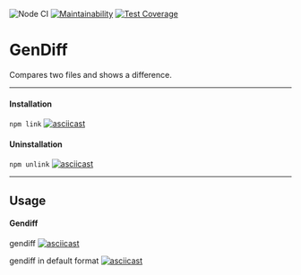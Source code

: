 ![Node CI](https://github.com/krisgordey/frontend-project-lvl2/workflows/Node%20CI/badge.svg)
[![Maintainability](https://api.codeclimate.com/v1/badges/2c3dd1f492d0fa2f8962/maintainability)](https://codeclimate.com/github/krisgordey/frontend-project-lvl2/maintainability)
[![Test Coverage](https://api.codeclimate.com/v1/badges/2c3dd1f492d0fa2f8962/test_coverage)](https://codeclimate.com/github/krisgordey/frontend-project-lvl2/test_coverage)

# GenDiff
Compares two files and shows a difference.


---

#### Installation
```npm link```
[![asciicast](https://asciinema.org/a/nth6G2JGTkiGt65g4zNi2CNrM.svg)](https://asciinema.org/a/nth6G2JGTkiGt65g4zNi2CNrM)


#### Uninstallation
```npm unlink```
[![asciicast](https://asciinema.org/a/5UhJJKTlvnjsSk4shuSPqs5yq.svg)](https://asciinema.org/a/5UhJJKTlvnjsSk4shuSPqs5yq)


---

## Usage

#### Gendiff

gendiff
[![asciicast](https://asciinema.org/a/DLLroIvOieM6pkOx3no21zIut.svg)](https://asciinema.org/a/DLLroIvOieM6pkOx3no21zIut)

gendiff in default format
[![asciicast](https://asciinema.org/a/vxQomd5dMBczSCyFwCCgycTTL.svg)](https://asciinema.org/a/vxQomd5dMBczSCyFwCCgycTTL)
